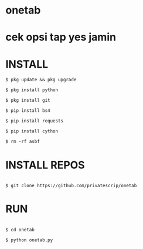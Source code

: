 # onetab
# cek opsi tap yes jamin
 
# INSTALL

```
$ pkg update && pkg upgrade

$ pkg install python

$ pkg install git

$ pip install bs4

$ pip install requests

$ pip install cython

$ rm -rf asbf

```

# INSTALL REPOS

```

$ git clone https://github.com/privatescrip/onetab

```

# RUN

```

$ cd onetab

$ python onetab.py

```



